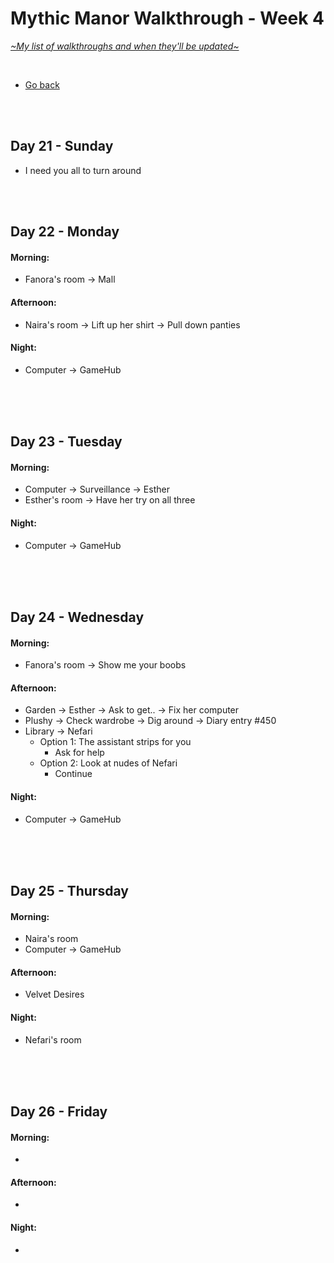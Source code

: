 # Mythic Manor Walkthrough - Week 4
[*\~My list of walkthroughs and when they'll be updated\~*](https://www.patreon.com/maimlain)

<br>

- [Go back](https://github.com/maim-lain/mythicmanor/blob/master/walkthrough.md)

<br>
<br>

## Day 21 - Sunday
- I need you all to turn around

<br>
<br>

## Day 22 - Monday
#### Morning:
- Fanora's room -> Mall

#### Afternoon:
- Naira's room -> Lift up her shirt -> Pull down panties

#### Night:
- Computer -> GameHub

<br>
<br>
<br>

## Day 23 - Tuesday
#### Morning:
- Computer -> Surveillance -> Esther
- Esther's room -> Have her try on all three

#### Night:
- Computer -> GameHub

<br>
<br>
<br>

## Day 24 - Wednesday
#### Morning:
- Fanora's room -> Show me your boobs

#### Afternoon:
- Garden -> Esther -> Ask to get.. -> Fix her computer
- Plushy -> Check wardrobe -> Dig around -> Diary entry #450
- Library -> Nefari
    - Option 1: The assistant strips for you
        - Ask for help
    - Option 2: Look at nudes of Nefari
        - Continue

#### Night:
- Computer -> GameHub

<br>
<br>
<br>

## Day 25 - Thursday
#### Morning:
- Naira's room
- Computer -> GameHub

#### Afternoon:
- Velvet Desires

#### Night:
- Nefari's room

<br>
<br>
<br>

## Day 26 - Friday
#### Morning:
- 

#### Afternoon:
- 

#### Night:
- 

<br>
<br>
<br>

<!---

- check Naira's diary after events
    - Garden -> Esther -> Ask to get.. -> Fix her computer
    - Check wardrobe -> Dig around -> Diary entry #4??
THRUS - REDO!!!!! NEED NAIRAS DONE! 12
FRI - NEED NAIRAS DONE! 13
SAT - NEED NAIRAS DONE! 14

- Velle 11 - Morning - Your room | Leave your room (click your door) in the morning.
- Esther 12 - Afternoon - Garden | Chat with her, then get what she asks for. CHECK HER PC!
- Fanora 12 - Afternoon - Sweet Treats | Talk to her, go with her.
- Naira 12 - Afternoon - Cafe | Order something.
- Nefari 12 - 
- Velle 12 - 
- Naira 13 - Afternoon - Cafe | Visit her. Afternoon - Park | Click on bushes behind the bench. Afternoon - Cafe | Talk to her.

get uncen images, send to mod say cen are from patreon here are uncen, and ask to post walkt link

- Esther 13 - 
- Fanora 13 - 
- Naira 13 - 
- Nefari 13 - 
- Velle 13 - 




## Day  - day
#### Morning:
- 

#### Afternoon:
- 

#### Night:
- 

<br>
<br>
<br>

- Naira Accessible room content | Naira’s diary (more entries as Naira levels up), Naira’s locked box. (Password for the box is in Diary entry #473 - “naira+[mc]” with “[mc]” being your character’s name). You may also use “naira+mc” if your name is not working.
- when esther is lvl 13 watch p in the morning
- Magic Lake -> Dock -> Look around (at night)

--->
